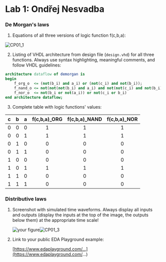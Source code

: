 # Lab 1: Ondřej Nesvadba

### De Morgan's laws

1. Equations of all three versions of logic function f(c,b,a):

![CP01_1](https://user-images.githubusercontent.com/99417291/154483889-db1cedf8-1252-420a-ac26-636d41f8234b.jpg)

2. Listing of VHDL architecture from design file (`design.vhd`) for all three functions. Always use syntax highlighting, meaningful comments, and follow VHDL guidelines:

```vhdl
architecture dataflow of demorgan is
begin
    f_org_o  <= (not(b_i) and a_i) or (not(c_i) and not(b_i));
    f_nand_o <= not(not(not(b_i) and a_i) and not(not(c_i) and not(b_i)))
    f_nor_o  <= not(b_i or not(a_i)) or not(c_i or b_i)
end architecture dataflow;
```

3. Complete table with logic functions' values:

| **c** | **b** |**a** | **f(c,b,a)_ORG** | **f(c,b,a)_NAND** | **f(c,b,a)_NOR** |
| :-: | :-: | :-: | :-: | :-: | :-: |
| 0 | 0 | 0 | 1 | 1 | 1 |
| 0 | 0 | 1 | 1 | 1 | 1 |
| 0 | 1 | 0 | 0 | 0 | 0 |
| 0 | 1 | 1 | 0 | 0 | 0 |
| 1 | 0 | 0 | 0 | 0 | 0 |
| 1 | 0 | 1 | 1 | 1 | 1 |
| 1 | 1 | 0 | 0 | 0 | 0 |
| 1 | 1 | 1 | 0 | 0 | 0 |

### Distributive laws

1. Screenshot with simulated time waveforms. Always display all inputs and outputs (display the inputs at the top of the image, the outputs below them) at the appropriate time scale!

   ![your figure]()![CP01_3](https://user-images.githubusercontent.com/99417291/154487513-aa998943-5fa8-448a-99da-0cf72402c6ab.jpg)


2. Link to your public EDA Playground example:

   [https://www.edaplayground.com/...](https://www.edaplayground.com/...)
